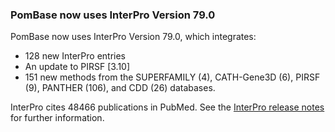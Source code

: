 ### PomBase now uses InterPro Version 79.0
<!-- newsfeed_thumbnail: interpro_32px.png -->

PomBase now uses InterPro Version 79.0, which integrates:

 - 128 new InterPro entries
 - An update to PIRSF [3.10]
 - 151 new methods from the SUPERFAMILY (4),
   CATH-Gene3D (6), PIRSF (9), PANTHER (106), and CDD (26) databases.

InterPro cites 48466 publications in PubMed. See the [InterPro release
notes](https://www.ebi.ac.uk/interpro/release_notes/) for further information.
